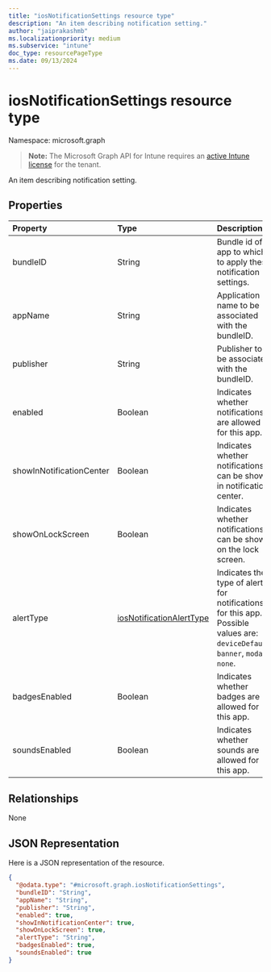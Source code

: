 ```yaml
---
title: "iosNotificationSettings resource type"
description: "An item describing notification setting."
author: "jaiprakashmb"
ms.localizationpriority: medium
ms.subservice: "intune"
doc_type: resourcePageType
ms.date: 09/13/2024
---
```


# iosNotificationSettings resource type

Namespace: microsoft.graph

> **Note:** The Microsoft Graph API for Intune requires an [active Intune license](https://go.microsoft.com/fwlink/?linkid=839381) for the tenant.

An item describing notification setting.

## Properties
|Property|Type|Description|
|:---|:---|:---|
|bundleID|String|Bundle id of app to which to apply these notification settings.|
|appName|String|Application name to be associated with the bundleID.|
|publisher|String|Publisher to be associated with the bundleID.|
|enabled|Boolean|Indicates whether notifications are allowed for this app.|
|showInNotificationCenter|Boolean|Indicates whether notifications can be shown in notification center.|
|showOnLockScreen|Boolean|Indicates whether notifications can be shown on the lock screen.|
|alertType|[iosNotificationAlertType](../resources/intune-deviceconfig-iosnotificationalerttype.md)|Indicates the type of alert for notifications for this app. Possible values are: `deviceDefault`, `banner`, `modal`, `none`.|
|badgesEnabled|Boolean|Indicates whether badges are allowed for this app.|
|soundsEnabled|Boolean|Indicates whether sounds are allowed for this app.|

## Relationships
None

## JSON Representation
Here is a JSON representation of the resource.
<!-- {
  "blockType": "resource",
  "@odata.type": "microsoft.graph.iosNotificationSettings"
}
-->
``` json
{
  "@odata.type": "#microsoft.graph.iosNotificationSettings",
  "bundleID": "String",
  "appName": "String",
  "publisher": "String",
  "enabled": true,
  "showInNotificationCenter": true,
  "showOnLockScreen": true,
  "alertType": "String",
  "badgesEnabled": true,
  "soundsEnabled": true
}
```
